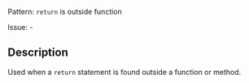 Pattern: `return` is outside function

Issue: -

## Description

Used when a `return` statement is found outside a function or method.
